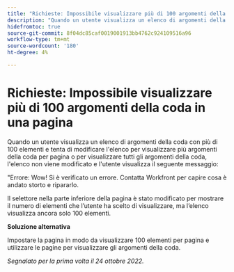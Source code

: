 ```yaml
---
title: "Richieste: Impossibile visualizzare più di 100 argomenti della coda su una pagina"
description: "Quando un utente visualizza un elenco di argomenti della coda con più di 100 elementi e tenta di modificare l'elenco per visualizzare più argomenti della coda per pagina o per visualizzare tutti gli argomenti della coda, l'elenco non viene modificato e l'utente visualizza un messaggio di errore."
hidefromtoc: true
source-git-commit: 8f04dc85caf0019001913bb4762c924109516a96
workflow-type: tm+mt
source-wordcount: '180'
ht-degree: 4%

---
```



# Richieste: Impossibile visualizzare più di 100 argomenti della coda in una pagina

Quando un utente visualizza un elenco di argomenti della coda con più di 100 elementi e tenta di modificare l&#39;elenco per visualizzare più argomenti della coda per pagina o per visualizzare tutti gli argomenti della coda, l&#39;elenco non viene modificato e l&#39;utente visualizza il seguente messaggio:

&quot;Errore: Wow! Si è verificato un errore. Contatta Workfront per capire cosa è andato storto e ripararlo.

Il selettore nella parte inferiore della pagina è stato modificato per mostrare il numero di elementi che l’utente ha scelto di visualizzare, ma l’elenco visualizza ancora solo 100 elementi.

**Soluzione alternativa**

Impostare la pagina in modo da visualizzare 100 elementi per pagina e utilizzare le pagine per visualizzare gli argomenti della coda.

_Segnalato per la prima volta il 24 ottobre 2022._

